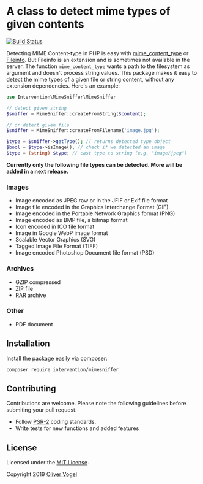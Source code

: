# A class to detect mime types of given contents

[![Build Status](https://travis-ci.org/Intervention/mimesniffer.png?branch=master)](https://travis-ci.org/Intervention/mimesniffer)

Detecting MIME Content-type in PHP is easy with [mime_content_type](https://www.php.net/manual/en/function.mime-content-type.php) or [Fileinfo](https://www.php.net/manual/en/book.fileinfo.php). But Fileinfo is an extension and is sometimes not available in the server. The function `mime_content_type` wants a path to the filesystem as argument and doesn't process string values. This package makes it easy to detect the mime types of a given file or string content, without any extension dependencies. Here's an example:

```php
use Intervention\MimeSniffer\MimeSniffer

// detect given string
$sniffer = MimeSniffer::createFromString($content);

// or detect given file
$sniffer = MimeSniffer::createFromFilename('image.jpg');

$type = $sniffer->getType(); // returns detected type object
$bool = $type->isImage(); // check if we detected an image
$type = (string) $type; // cast type to string (e.g. "image/jpeg")
```

**Currently only the following file types can be detected. More will be added in a next release.**

### Images

- Image encoded as JPEG raw or in the JFIF or Exif file format
- Image file encoded in the Graphics Interchange Format (GIF)
- Image encoded in the Portable Network Graphics format (PNG)
- Image encoded as BMP file, a bitmap format
- Icon encoded in ICO file format
- Image in Google WebP image format
- Scalable Vector Graphics (SVG)
- Tagged Image File Format (TIFF)
- Image encoded Photoshop Document file format (PSD)

### Archives

- GZIP compressed
- ZIP file
- RAR archive

### Other

- PDF document

## Installation

Install the package easily via composer:

```bash
composer require intervention/mimesniffer
```

## Contributing

Contributions are welcome. Please note the following guidelines before submiting your pull request.

- Follow [PSR-2](http://www.php-fig.org/psr/psr-2/) coding standards.
- Write tests for new functions and added features

## License

Licensed under the [MIT License](http://opensource.org/licenses/MIT).

Copyright 2019 [Oliver Vogel](https://olivervogel.com/)
